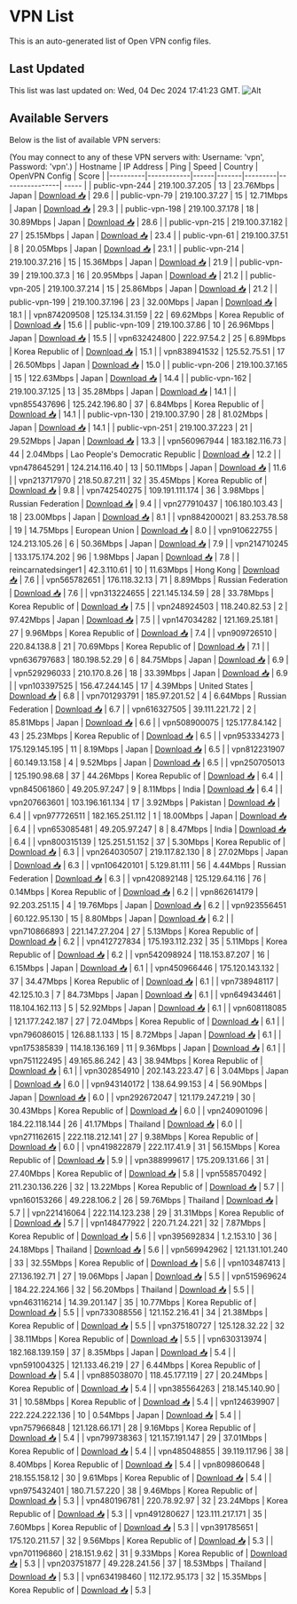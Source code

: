 # VPN List

This is an auto-generated list of Open VPN config files.

## Last Updated

This list was last updated on: Wed, 04 Dec 2024 17:41:23 GMT.
![Alt](https://repobeats.axiom.co/api/embed/186b98318ef1479477931607c1ad7d823f12451f.svg "Repobeats analytics image")

## Available Servers

Below is the list of available VPN servers:

(You may connect to any of these VPN servers with: Username: 'vpn', Password: 'vpn'.)
| Hostname | IP Address | Ping | Speed | Country | OpenVPN Config | Score |
|----------|------------|------|-------|---------|----------------| ----- |
| public-vpn-244 | 219.100.37.205 | 13 | 23.76Mbps | Japan | [Download 📥](./configs/server_0_JP.ovpn) | 29.6 |
| public-vpn-79 | 219.100.37.27 | 15 | 12.71Mbps | Japan | [Download 📥](./configs/server_1_JP.ovpn) | 29.3 |
| public-vpn-198 | 219.100.37.178 | 18 | 30.89Mbps | Japan | [Download 📥](./configs/server_2_JP.ovpn) | 28.6 |
| public-vpn-215 | 219.100.37.182 | 27 | 25.15Mbps | Japan | [Download 📥](./configs/server_3_JP.ovpn) | 23.4 |
| public-vpn-61 | 219.100.37.51 | 8 | 20.05Mbps | Japan | [Download 📥](./configs/server_4_JP.ovpn) | 23.1 |
| public-vpn-214 | 219.100.37.216 | 15 | 15.36Mbps | Japan | [Download 📥](./configs/server_5_JP.ovpn) | 21.9 |
| public-vpn-39 | 219.100.37.3 | 16 | 20.95Mbps | Japan | [Download 📥](./configs/server_6_JP.ovpn) | 21.2 |
| public-vpn-205 | 219.100.37.214 | 15 | 25.86Mbps | Japan | [Download 📥](./configs/server_7_JP.ovpn) | 21.2 |
| public-vpn-199 | 219.100.37.196 | 23 | 32.00Mbps | Japan | [Download 📥](./configs/server_8_JP.ovpn) | 18.1 |
| vpn874209508 | 125.134.31.159 | 22 | 69.62Mbps | Korea Republic of | [Download 📥](./configs/server_9_KR.ovpn) | 15.6 |
| public-vpn-109 | 219.100.37.86 | 10 | 26.96Mbps | Japan | [Download 📥](./configs/server_10_JP.ovpn) | 15.5 |
| vpn632424800 | 222.97.54.2 | 25 | 6.89Mbps | Korea Republic of | [Download 📥](./configs/server_11_KR.ovpn) | 15.1 |
| vpn838941532 | 125.52.75.51 | 17 | 26.50Mbps | Japan | [Download 📥](./configs/server_12_JP.ovpn) | 15.0 |
| public-vpn-206 | 219.100.37.165 | 15 | 122.63Mbps | Japan | [Download 📥](./configs/server_13_JP.ovpn) | 14.4 |
| public-vpn-162 | 219.100.37.125 | 13 | 35.28Mbps | Japan | [Download 📥](./configs/server_14_JP.ovpn) | 14.1 |
| vpn855437696 | 125.242.196.80 | 37 | 6.84Mbps | Korea Republic of | [Download 📥](./configs/server_15_KR.ovpn) | 14.1 |
| public-vpn-130 | 219.100.37.90 | 28 | 81.02Mbps | Japan | [Download 📥](./configs/server_16_JP.ovpn) | 14.1 |
| public-vpn-251 | 219.100.37.223 | 21 | 29.52Mbps | Japan | [Download 📥](./configs/server_17_JP.ovpn) | 13.3 |
| vpn560967944 | 183.182.116.73 | 44 | 2.04Mbps | Lao People's Democratic Republic | [Download 📥](./configs/server_18_LA.ovpn) | 12.2 |
| vpn478645291 | 124.214.116.40 | 13 | 50.11Mbps | Japan | [Download 📥](./configs/server_19_JP.ovpn) | 11.6 |
| vpn213717970 | 218.50.87.211 | 32 | 35.45Mbps | Korea Republic of | [Download 📥](./configs/server_20_KR.ovpn) | 9.8 |
| vpn742540275 | 109.191.111.174 | 36 | 3.98Mbps | Russian Federation | [Download 📥](./configs/server_21_RU.ovpn) | 9.4 |
| vpn277910437 | 106.180.103.43 | 18 | 23.00Mbps | Japan | [Download 📥](./configs/server_22_JP.ovpn) | 8.1 |
| vpn884200021 | 83.253.78.58 | 19 | 14.75Mbps | European Union | [Download 📥](./configs/server_23_EU.ovpn) | 8.0 |
| vpn910622755 | 124.213.105.26 | 6 | 50.36Mbps | Japan | [Download 📥](./configs/server_24_JP.ovpn) | 7.9 |
| vpn214710245 | 133.175.174.202 | 96 | 1.98Mbps | Japan | [Download 📥](./configs/server_25_JP.ovpn) | 7.8 |
| reincarnatedsinger1 | 42.3.110.61 | 10 | 11.63Mbps | Hong Kong | [Download 📥](./configs/server_26_HK.ovpn) | 7.6 |
| vpn565782651 | 176.118.32.13 | 71 | 8.89Mbps | Russian Federation | [Download 📥](./configs/server_27_RU.ovpn) | 7.6 |
| vpn313224655 | 221.145.134.59 | 28 | 33.78Mbps | Korea Republic of | [Download 📥](./configs/server_28_KR.ovpn) | 7.5 |
| vpn248924503 | 118.240.82.53 | 2 | 97.42Mbps | Japan | [Download 📥](./configs/server_29_JP.ovpn) | 7.5 |
| vpn147034282 | 121.169.25.181 | 27 | 9.96Mbps | Korea Republic of | [Download 📥](./configs/server_30_KR.ovpn) | 7.4 |
| vpn909726510 | 220.84.138.8 | 21 | 70.69Mbps | Korea Republic of | [Download 📥](./configs/server_31_KR.ovpn) | 7.1 |
| vpn636797683 | 180.198.52.29 | 6 | 84.75Mbps | Japan | [Download 📥](./configs/server_32_JP.ovpn) | 6.9 |
| vpn529296033 | 210.170.8.26 | 18 | 33.39Mbps | Japan | [Download 📥](./configs/server_33_JP.ovpn) | 6.9 |
| vpn103397525 | 156.47.244.145 | 17 | 4.39Mbps | United States | [Download 📥](./configs/server_34_US.ovpn) | 6.8 |
| vpn701293791 | 185.97.201.52 | 4 | 6.64Mbps | Russian Federation | [Download 📥](./configs/server_35_RU.ovpn) | 6.7 |
| vpn616327505 | 39.111.221.72 | 2 | 85.81Mbps | Japan | [Download 📥](./configs/server_36_JP.ovpn) | 6.6 |
| vpn508900075 | 125.177.84.142 | 43 | 25.23Mbps | Korea Republic of | [Download 📥](./configs/server_37_KR.ovpn) | 6.5 |
| vpn953334273 | 175.129.145.195 | 11 | 8.19Mbps | Japan | [Download 📥](./configs/server_38_JP.ovpn) | 6.5 |
| vpn812231907 | 60.149.13.158 | 4 | 9.52Mbps | Japan | [Download 📥](./configs/server_39_JP.ovpn) | 6.5 |
| vpn250705013 | 125.190.98.68 | 37 | 44.26Mbps | Korea Republic of | [Download 📥](./configs/server_40_KR.ovpn) | 6.4 |
| vpn845061860 | 49.205.97.247 | 9 | 8.11Mbps | India | [Download 📥](./configs/server_41_IN.ovpn) | 6.4 |
| vpn207663601 | 103.196.161.134 | 17 | 3.92Mbps | Pakistan | [Download 📥](./configs/server_42_PK.ovpn) | 6.4 |
| vpn977726511 | 182.165.251.112 | 1 | 18.00Mbps | Japan | [Download 📥](./configs/server_43_JP.ovpn) | 6.4 |
| vpn653085481 | 49.205.97.247 | 8 | 8.47Mbps | India | [Download 📥](./configs/server_44_IN.ovpn) | 6.4 |
| vpn800315139 | 125.251.51.152 | 37 | 5.30Mbps | Korea Republic of | [Download 📥](./configs/server_45_KR.ovpn) | 6.3 |
| vpn264030507 | 219.117.82.130 | 8 | 27.02Mbps | Japan | [Download 📥](./configs/server_46_JP.ovpn) | 6.3 |
| vpn106420101 | 5.129.81.111 | 56 | 4.44Mbps | Russian Federation | [Download 📥](./configs/server_47_RU.ovpn) | 6.3 |
| vpn420892148 | 125.129.64.116 | 76 | 0.14Mbps | Korea Republic of | [Download 📥](./configs/server_48_KR.ovpn) | 6.2 |
| vpn862614179 | 92.203.251.15 | 4 | 19.76Mbps | Japan | [Download 📥](./configs/server_49_JP.ovpn) | 6.2 |
| vpn923556451 | 60.122.95.130 | 15 | 8.80Mbps | Japan | [Download 📥](./configs/server_50_JP.ovpn) | 6.2 |
| vpn710866893 | 221.147.27.204 | 27 | 5.13Mbps | Korea Republic of | [Download 📥](./configs/server_51_KR.ovpn) | 6.2 |
| vpn412727834 | 175.193.112.232 | 35 | 5.11Mbps | Korea Republic of | [Download 📥](./configs/server_52_KR.ovpn) | 6.2 |
| vpn542098924 | 118.153.87.207 | 16 | 6.15Mbps | Japan | [Download 📥](./configs/server_53_JP.ovpn) | 6.1 |
| vpn450966446 | 175.120.143.132 | 37 | 34.47Mbps | Korea Republic of | [Download 📥](./configs/server_54_KR.ovpn) | 6.1 |
| vpn738948117 | 42.125.10.3 | 7 | 84.73Mbps | Japan | [Download 📥](./configs/server_55_JP.ovpn) | 6.1 |
| vpn649434461 | 118.104.162.113 | 5 | 52.92Mbps | Japan | [Download 📥](./configs/server_56_JP.ovpn) | 6.1 |
| vpn608118085 | 121.177.242.187 | 27 | 72.04Mbps | Korea Republic of | [Download 📥](./configs/server_57_KR.ovpn) | 6.1 |
| vpn796086015 | 126.88.1.133 | 15 | 8.72Mbps | Japan | [Download 📥](./configs/server_58_JP.ovpn) | 6.1 |
| vpn175385839 | 114.18.136.169 | 11 | 9.36Mbps | Japan | [Download 📥](./configs/server_59_JP.ovpn) | 6.1 |
| vpn751122495 | 49.165.86.242 | 43 | 38.94Mbps | Korea Republic of | [Download 📥](./configs/server_60_KR.ovpn) | 6.1 |
| vpn302854910 | 202.143.223.47 | 6 | 3.04Mbps | Japan | [Download 📥](./configs/server_61_JP.ovpn) | 6.0 |
| vpn943140172 | 138.64.99.153 | 4 | 56.90Mbps | Japan | [Download 📥](./configs/server_62_JP.ovpn) | 6.0 |
| vpn292672047 | 121.179.247.219 | 30 | 30.43Mbps | Korea Republic of | [Download 📥](./configs/server_63_KR.ovpn) | 6.0 |
| vpn240901096 | 184.22.118.144 | 26 | 41.17Mbps | Thailand | [Download 📥](./configs/server_64_TH.ovpn) | 6.0 |
| vpn271162615 | 222.118.212.141 | 27 | 9.38Mbps | Korea Republic of | [Download 📥](./configs/server_65_KR.ovpn) | 6.0 |
| vpn419822879 | 222.117.41.9 | 31 | 56.15Mbps | Korea Republic of | [Download 📥](./configs/server_66_KR.ovpn) | 5.9 |
| vpn388999617 | 175.209.131.66 | 31 | 27.40Mbps | Korea Republic of | [Download 📥](./configs/server_67_KR.ovpn) | 5.8 |
| vpn558570492 | 211.230.136.226 | 32 | 13.22Mbps | Korea Republic of | [Download 📥](./configs/server_68_KR.ovpn) | 5.7 |
| vpn160153266 | 49.228.106.2 | 26 | 59.76Mbps | Thailand | [Download 📥](./configs/server_69_TH.ovpn) | 5.7 |
| vpn221416064 | 222.114.123.238 | 29 | 31.31Mbps | Korea Republic of | [Download 📥](./configs/server_70_KR.ovpn) | 5.7 |
| vpn148477922 | 220.71.24.221 | 32 | 7.87Mbps | Korea Republic of | [Download 📥](./configs/server_71_KR.ovpn) | 5.6 |
| vpn395692834 | 1.2.153.10 | 36 | 24.18Mbps | Thailand | [Download 📥](./configs/server_72_TH.ovpn) | 5.6 |
| vpn569942962 | 121.131.101.240 | 33 | 32.55Mbps | Korea Republic of | [Download 📥](./configs/server_73_KR.ovpn) | 5.6 |
| vpn103487413 | 27.136.192.71 | 27 | 19.06Mbps | Japan | [Download 📥](./configs/server_74_JP.ovpn) | 5.5 |
| vpn515969624 | 184.22.224.166 | 32 | 56.20Mbps | Thailand | [Download 📥](./configs/server_75_TH.ovpn) | 5.5 |
| vpn463116214 | 14.39.201.147 | 35 | 10.77Mbps | Korea Republic of | [Download 📥](./configs/server_76_KR.ovpn) | 5.5 |
| vpn733088556 | 121.152.216.41 | 34 | 21.38Mbps | Korea Republic of | [Download 📥](./configs/server_77_KR.ovpn) | 5.5 |
| vpn375180727 | 125.128.32.22 | 32 | 38.11Mbps | Korea Republic of | [Download 📥](./configs/server_78_KR.ovpn) | 5.5 |
| vpn630313974 | 182.168.139.159 | 37 | 8.35Mbps | Japan | [Download 📥](./configs/server_79_JP.ovpn) | 5.4 |
| vpn591004325 | 121.133.46.219 | 27 | 6.44Mbps | Korea Republic of | [Download 📥](./configs/server_80_KR.ovpn) | 5.4 |
| vpn885038070 | 118.45.177.119 | 27 | 20.24Mbps | Korea Republic of | [Download 📥](./configs/server_81_KR.ovpn) | 5.4 |
| vpn385564263 | 218.145.140.90 | 31 | 10.58Mbps | Korea Republic of | [Download 📥](./configs/server_82_KR.ovpn) | 5.4 |
| vpn124639907 | 222.224.222.136 | 10 | 0.54Mbps | Japan | [Download 📥](./configs/server_83_JP.ovpn) | 5.4 |
| vpn757966848 | 121.128.66.171 | 28 | 9.16Mbps | Korea Republic of | [Download 📥](./configs/server_84_KR.ovpn) | 5.4 |
| vpn799738363 | 121.157.191.147 | 29 | 37.01Mbps | Korea Republic of | [Download 📥](./configs/server_85_KR.ovpn) | 5.4 |
| vpn485048855 | 39.119.117.96 | 38 | 8.40Mbps | Korea Republic of | [Download 📥](./configs/server_86_KR.ovpn) | 5.4 |
| vpn809860648 | 218.155.158.12 | 30 | 9.61Mbps | Korea Republic of | [Download 📥](./configs/server_87_KR.ovpn) | 5.4 |
| vpn975432401 | 180.71.57.220 | 38 | 9.46Mbps | Korea Republic of | [Download 📥](./configs/server_88_KR.ovpn) | 5.3 |
| vpn480196781 | 220.78.92.97 | 32 | 23.24Mbps | Korea Republic of | [Download 📥](./configs/server_89_KR.ovpn) | 5.3 |
| vpn491280627 | 123.111.217.171 | 35 | 7.60Mbps | Korea Republic of | [Download 📥](./configs/server_90_KR.ovpn) | 5.3 |
| vpn391785651 | 175.120.211.57 | 32 | 9.56Mbps | Korea Republic of | [Download 📥](./configs/server_91_KR.ovpn) | 5.3 |
| vpn701196860 | 218.151.9.62 | 31 | 9.33Mbps | Korea Republic of | [Download 📥](./configs/server_92_KR.ovpn) | 5.3 |
| vpn203751877 | 49.228.241.56 | 37 | 18.53Mbps | Thailand | [Download 📥](./configs/server_93_TH.ovpn) | 5.3 |
| vpn634198460 | 112.172.95.173 | 32 | 15.35Mbps | Korea Republic of | [Download 📥](./configs/server_94_KR.ovpn) | 5.3 |
